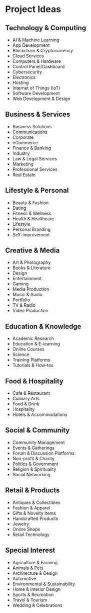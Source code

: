 # Project Ideas

## Technology & Computing
- AI & Machine Learning
- App Development
- Blockchain & Cryptocurrency
- Cloud Services
- Computers & Hardware
- Control Panel/Dashboard
- Cybersecurity
- Electronics
- Hosting
- Internet of Things (IoT)
- Software Development
- Web Development & Design

## Business & Services
- Business Solutions
- Communications
- Corporate
- eCommerce
- Finance & Banking
- Industry
- Law & Legal Services
- Marketing
- Professional Services
- Real Estate

## Lifestyle & Personal
- Beauty & Fashion
- Dating
- Fitness & Wellness
- Health & Healthcare
- Lifestyle
- Personal Branding
- Self-improvement

## Creative & Media
- Art & Photography
- Books & Literature
- Design
- Entertainment
- Gaming
- Media Production
- Music & Audio
- Portfolio
- TV & Radio
- Video Production

## Education & Knowledge
- Academic Research
- Education & E-learning
- Online Courses
- Science
- Training Platforms
- Tutorials & How-tos

## Food & Hospitality
- Cafe & Restaurant
- Culinary Arts
- Food & Drink
- Hospitality
- Hotels & Accommodations

## Social & Community
- Community Management
- Events & Gatherings
- Forum & Discussion Platforms
- Non-profit & Charity
- Politics & Government
- Religion & Spirituality
- Social Networking

## Retail & Products
- Antiques & Collectibles
- Fashion & Apparel
- Gifts & Novelty Items
- Handcrafted Products
- Jewelry
- Online Shops
- Retail Technology

## Special Interest
- Agriculture & Farming
- Animals & Pets
- Architecture & Design
- Automotive
- Environmental & Sustainability
- Home & Interior Design
- Sports & Recreation
- Travel & Tourism
- Wedding & Celebrations